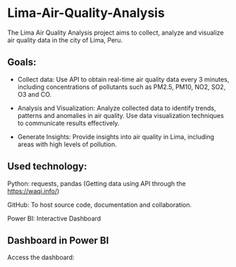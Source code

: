 # Lima-Air-Quality-Analysis
The Lima Air Quality Analysis project aims to collect, analyze and visualize air quality data in the city of Lima, Peru.

## Goals:
* Collect data: Use API to obtain real-time air quality data every 3 minutes, including concentrations of pollutants such as PM2.5, PM10, NO2, SO2, O3 and CO.

* Analysis and Visualization: Analyze collected data to identify trends, patterns and anomalies in air quality. Use data visualization techniques to communicate results effectively.

* Generate Insights: Provide insights into air quality in Lima, including areas with high levels of pollution.


## Used technology:
Python: requests, pandas (Getting data using API through the https://waqi.info/)

GitHub: To host source code, documentation and collaboration.

Power BI: Interactive Dashboard

## Dashboard in Power BI

Access the dashboard:
